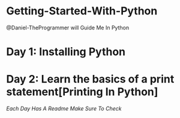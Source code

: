 # Getting-Started-With-Python
@Daniel-TheProgrammer will Guide Me In Python

# Day 1: Installing Python
# Day 2: Learn the basics of a print statement[Printing In Python]
 <i>Each Day Has A Readme Make Sure To Check</i>